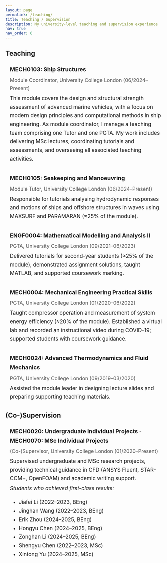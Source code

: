 ```yaml
---
layout: page
permalink: /teaching/
title: Teaching / Supervision
description: My university-level teaching and supervision experience
nav: true
nav_order: 6
---
```


<!-- Page-scoped styles; ONLY affect this page -->
<style>
.teach-block{
  border-left:4px solid var(--global-theme-color);
  padding-left:14px;
  margin:1.5rem 0 2rem;
  font-size:1.05rem;   /* increase base font size slightly */
  line-height:1.65;    /* add line-height for readability */
}

.teach-block p{ margin:.25rem 0; }

/* 1st line = title */
.teach-block p:first-of-type{
  font-weight:700;
  font-size:1.12rem;   /* a touch bigger than body */
  margin-bottom:.35rem;
}

/* 2nd line = meta (role · org · dates) */
.teach-block p:nth-of-type(2){
  opacity:.75;
  font-size:1rem;
  margin-bottom:.35rem;
}

/* Mobile tweak */
@media (max-width:640px){
  .teach-block{ padding-left:12px; font-size:1rem; }
  .teach-block p:first-of-type{ font-size:1.08rem; }
  .teach-block p:nth-of-type(2){ font-size:.95rem; }
}
</style>


<h2 class="section-title">Teaching</h2>

<div class="teach-block">
  <p><strong>MECH0103: Ship Structures</strong></p>
  <p>Module Coordinator, University College London (06/2024–Present)</p>
  <p>This module covers the design and structural strength assessment of advanced marine vehicles, with a focus on modern design principles and computational methods in ship engineering. As module coordinator, I manage a teaching team comprising one Tutor and one PGTA. My work includes delivering MSc lectures, coordinating tutorials and assessments, and overseeing all associated teaching activities.</p>
</div>

<div class="teach-block">  
  <p><strong>MECH0105: Seakeeping and Manoeuvring</strong></p>
  <p>Module Tutor, University College London (06/2024–Present)</p>
  <p>Responsible for tutorials analysing hydrodynamic responses and motions of ships and offshore structures in waves using MAXSURF and PARAMARAN (≈25% of the module).</p>
</div>

<div class="teach-block">
  <p><strong>ENGF0004: Mathematical Modelling and Analysis II</strong></p>
  <p>PGTA, University College London (09/2021–06/2023)</p>
  <p>Delivered tutorials for second-year students (≈25% of the module), demonstrated assignment solutions, taught MATLAB, and supported coursework marking.</p>
</div>

<div class="teach-block">
  <p><strong>MECH0004: Mechanical Engineering Practical Skills</strong></p>
  <p>PGTA, University College London (01/2020–06/2022)</p>
  <p>Taught compressor operation and measurement of system energy efficiency (≈20% of the module). Established a virtual lab and recorded an instructional video during COVID-19; supported students with coursework guidance.</p>
</div>

<div class="teach-block">
  <p><strong>MECH0024: Advanced Thermodynamics and Fluid Mechanics</strong></p>
  <p>PGTA, University College London (09/2019–03/2020)</p>
  <p>Assisted the module leader in designing lecture slides and preparing supporting teaching materials.</p>
</div>

<h2 class="section-title">(Co-)Supervision</h2>

<div class="teach-block">
  
  <p><strong>MECH0020: Undergraduate Individual Projects · MECH0070: MSc Individual Projects</strong></p>
  <p>(Co-)Supervisor, University College London (01/2020–Present)</p>
  <p>
    Supervised undergraduate and MSc research projects, providing technical guidance in CFD 
    (ANSYS Fluent, STAR-CCM+, OpenFOAM) and academic writing support.
  </p>
  <p><em>Students who achieved first-class results:</em></p>
  <ul>
    <li>Jiafei Li (2022–2023, BEng)</li>
    <li>Jinghan Wang (2022–2023, BEng)</li>
    <li>Erik Zhou (2024–2025, BEng)</li>
    <li>Hongyu Chen (2024–2025, BEng)</li>
    <li>Zonghan Li (2024–2025, BEng)</li>
    <li>Shengyu Chen (2022–2023, MSc)</li>
    <li>Xintong Yu (2024–2025, MSc)</li>
  </ul>
  
</div>
